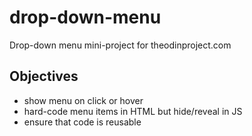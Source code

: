# drop-down-menu
Drop-down menu mini-project for theodinproject.com

## Objectives

- show menu on click or hover
- hard-code menu items in HTML but hide/reveal in JS
- ensure that code is reusable
  
